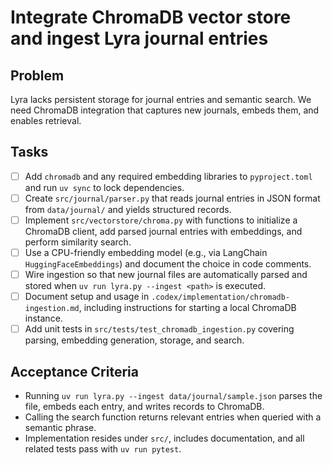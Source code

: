 # Integrate ChromaDB vector store and ingest Lyra journal entries

## Problem
Lyra lacks persistent storage for journal entries and semantic search. We need ChromaDB integration that captures new journals, embeds them, and enables retrieval.

## Tasks
- [ ] Add `chromadb` and any required embedding libraries to `pyproject.toml` and run `uv sync` to lock dependencies.
- [ ] Create `src/journal/parser.py` that reads journal entries in JSON format from `data/journal/` and yields structured records.
- [ ] Implement `src/vectorstore/chroma.py` with functions to initialize a ChromaDB client, add parsed journal entries with embeddings, and perform similarity search.
- [ ] Use a CPU-friendly embedding model (e.g., via LangChain `HuggingFaceEmbeddings`) and document the choice in code comments.
- [ ] Wire ingestion so that new journal files are automatically parsed and stored when `uv run lyra.py --ingest <path>` is executed.
- [ ] Document setup and usage in `.codex/implementation/chromadb-ingestion.md`, including instructions for starting a local ChromaDB instance.
- [ ] Add unit tests in `src/tests/test_chromadb_ingestion.py` covering parsing, embedding generation, storage, and search.

## Acceptance Criteria
- Running `uv run lyra.py --ingest data/journal/sample.json` parses the file, embeds each entry, and writes records to ChromaDB.
- Calling the search function returns relevant entries when queried with a semantic phrase.
- Implementation resides under `src/`, includes documentation, and all related tests pass with `uv run pytest`.
